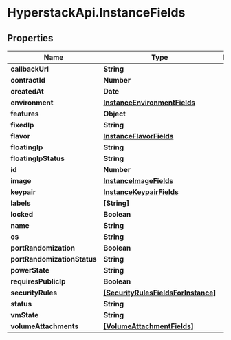# HyperstackApi.InstanceFields

## Properties

Name | Type | Description | Notes
------------ | ------------- | ------------- | -------------
**callbackUrl** | **String** |  | [optional] 
**contractId** | **Number** |  | [optional] 
**createdAt** | **Date** |  | [optional] 
**environment** | [**InstanceEnvironmentFields**](InstanceEnvironmentFields.md) |  | [optional] 
**features** | **Object** |  | [optional] 
**fixedIp** | **String** |  | [optional] 
**flavor** | [**InstanceFlavorFields**](InstanceFlavorFields.md) |  | [optional] 
**floatingIp** | **String** |  | [optional] 
**floatingIpStatus** | **String** |  | [optional] 
**id** | **Number** |  | [optional] 
**image** | [**InstanceImageFields**](InstanceImageFields.md) |  | [optional] 
**keypair** | [**InstanceKeypairFields**](InstanceKeypairFields.md) |  | [optional] 
**labels** | **[String]** |  | [optional] 
**locked** | **Boolean** |  | [optional] 
**name** | **String** |  | [optional] 
**os** | **String** |  | [optional] 
**portRandomization** | **Boolean** |  | [optional] 
**portRandomizationStatus** | **String** |  | [optional] 
**powerState** | **String** |  | [optional] 
**requiresPublicIp** | **Boolean** |  | [optional] 
**securityRules** | [**[SecurityRulesFieldsForInstance]**](SecurityRulesFieldsForInstance.md) |  | [optional] 
**status** | **String** |  | [optional] 
**vmState** | **String** |  | [optional] 
**volumeAttachments** | [**[VolumeAttachmentFields]**](VolumeAttachmentFields.md) |  | [optional] 


